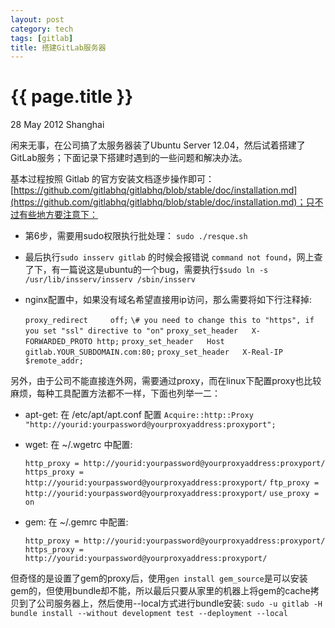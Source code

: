 ```yaml
---
layout: post
category: tech
tags: [gitlab]
title: 搭建GitLab服务器
---
```


{{ page.title }}
================

<p class="meta">28 May 2012 Shanghai </p>

闲来无事，在公司搞了太服务器装了Ubuntu Server 12.04，然后试着搭建了GitLab服务；下面记录下搭建时遇到的一些问题和解决办法。

基本过程按照 Gitlab 的官方安装文档逐步操作即可： [https://github.com/gitlabhq/gitlabhq/blob/stable/doc/installation.md](https://github.com/gitlabhq/gitlabhq/blob/stable/doc/installation.md)；只不过有些地方要注意下：

+ 第6步，需要用sudo权限执行批处理： `sudo ./resque.sh`
+ 最后执行`sudo insserv gitlab` 的时候会报错说 `command not found`，网上查了下，有一篇说这是ubuntu的一个bug，需要执行`$sudo ln -s /usr/lib/insserv/insserv /sbin/insserv`
+ nginx配置中，如果没有域名希望直接用ip访问，那么需要将如下行注释掉: 

	`proxy_redirect     off;`
	`\# you need to change this to "https", if you set "ssl" directive to "on"`
	`proxy_set_header   X-FORWARDED_PROTO http;`
	`proxy_set_header   Host              gitlab.YOUR_SUBDOMAIN.com:80;`
	`proxy_set_header   X-Real-IP         $remote_addr;`


另外，由于公司不能直接连外网，需要通过proxy，而在linux下配置proxy也比较麻烦，每种工具配置方法都不一样，下面也列举一二：

+ apt-get: 在 /etc/apt/apt.conf 配置 `Acquire::http::Proxy "http://yourid:yourpassword@yourproxyaddress:proxyport";`
+ wget: 在 ~/.wgetrc 中配置:

	`http_proxy = http://yourid:yourpassword@yourproxyaddress:proxyport/`
	`https_proxy = http://yourid:yourpassword@yourproxyaddress:proxyport/`
	`ftp_proxy = http://yourid:yourpassword@yourproxyaddress:proxyport/`
	`use_proxy = on`

+ gem: 在 ~/.gemrc 中配置:

	`http_proxy = http://yourid:yourpassword@yourproxyaddress:proxyport/`
	`https_proxy = http://yourid:yourpassword@yourproxyaddress:proxyport/`

但奇怪的是设置了gem的proxy后，使用`gen install gem_source`是可以安装gem的，但使用bundle却不能，所以最后只要从家里的机器上将gem的cache拷贝到了公司服务器上，然后使用--local方式进行bundle安装: `sudo -u gitlab -H bundle install --without development test --deployment --local`

